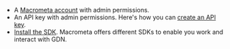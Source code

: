 - A [Macrometa account](https://auth-play.macrometa.io/) with admin permissions.
- An API key with admin permissions. Here's how you can [create an API key](../account-management/api-keys/create-api-keys.md).
- [Install the SDK](../sdks/install-sdks.md). Macrometa offers different SDKs to enable you work and interact with GDN. 